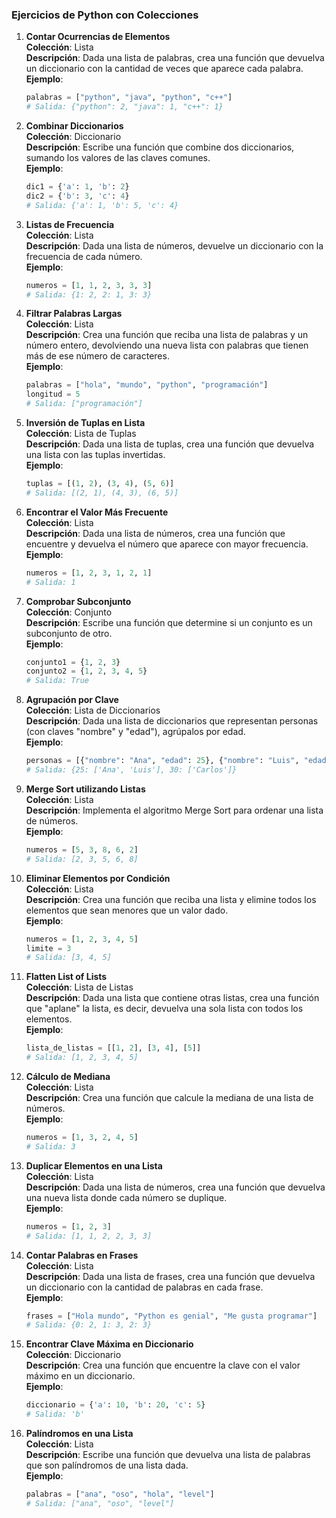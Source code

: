 ### Ejercicios de Python con Colecciones

1. **Contar Ocurrencias de Elementos**  
   **Colección**: Lista  
   **Descripción**: Dada una lista de palabras, crea una función que devuelva un diccionario con la cantidad de veces que aparece cada palabra.  
   **Ejemplo**:  
   ```python
   palabras = ["python", "java", "python", "c++"]
   # Salida: {"python": 2, "java": 1, "c++": 1}
   ```

2. **Combinar Diccionarios**  
   **Colección**: Diccionario  
   **Descripción**: Escribe una función que combine dos diccionarios, sumando los valores de las claves comunes.  
   **Ejemplo**:  
   ```python
   dic1 = {'a': 1, 'b': 2}
   dic2 = {'b': 3, 'c': 4}
   # Salida: {'a': 1, 'b': 5, 'c': 4}
   ```

3. **Listas de Frecuencia**  
   **Colección**: Lista  
   **Descripción**: Dada una lista de números, devuelve un diccionario con la frecuencia de cada número.  
   **Ejemplo**:  
   ```python
   numeros = [1, 1, 2, 3, 3, 3]
   # Salida: {1: 2, 2: 1, 3: 3}
   ```

4. **Filtrar Palabras Largas**  
   **Colección**: Lista  
   **Descripción**: Crea una función que reciba una lista de palabras y un número entero, devolviendo una nueva lista con palabras que tienen más de ese número de caracteres.  
   **Ejemplo**:  
   ```python
   palabras = ["hola", "mundo", "python", "programación"]
   longitud = 5
   # Salida: ["programación"]
   ```

5. **Inversión de Tuplas en Lista**  
   **Colección**: Lista de Tuplas  
   **Descripción**: Dada una lista de tuplas, crea una función que devuelva una lista con las tuplas invertidas.  
   **Ejemplo**:  
   ```python
   tuplas = [(1, 2), (3, 4), (5, 6)]
   # Salida: [(2, 1), (4, 3), (6, 5)]
   ```

6. **Encontrar el Valor Más Frecuente**  
   **Colección**: Lista  
   **Descripción**: Dada una lista de números, crea una función que encuentre y devuelva el número que aparece con mayor frecuencia.  
   **Ejemplo**:  
   ```python
   numeros = [1, 2, 3, 1, 2, 1]
   # Salida: 1
   ```

7. **Comprobar Subconjunto**  
   **Colección**: Conjunto  
   **Descripción**: Escribe una función que determine si un conjunto es un subconjunto de otro.  
   **Ejemplo**:  
   ```python
   conjunto1 = {1, 2, 3}
   conjunto2 = {1, 2, 3, 4, 5}
   # Salida: True
   ```

8. **Agrupación por Clave**  
   **Colección**: Lista de Diccionarios  
   **Descripción**: Dada una lista de diccionarios que representan personas (con claves "nombre" y "edad"), agrúpalos por edad.  
   **Ejemplo**:  
   ```python
   personas = [{"nombre": "Ana", "edad": 25}, {"nombre": "Luis", "edad": 25}, {"nombre": "Carlos", "edad": 30}]
   # Salida: {25: ['Ana', 'Luis'], 30: ['Carlos']}
   ```

9. **Merge Sort utilizando Listas**  
   **Colección**: Lista  
   **Descripción**: Implementa el algoritmo Merge Sort para ordenar una lista de números.  
   **Ejemplo**:  
   ```python
   numeros = [5, 3, 8, 6, 2]
   # Salida: [2, 3, 5, 6, 8]
   ```

10. **Eliminar Elementos por Condición**  
    **Colección**: Lista  
    **Descripción**: Crea una función que reciba una lista y elimine todos los elementos que sean menores que un valor dado.  
    **Ejemplo**:  
    ```python
    numeros = [1, 2, 3, 4, 5]
    limite = 3
    # Salida: [3, 4, 5]
    ```

11. **Flatten List of Lists**  
    **Colección**: Lista de Listas  
    **Descripción**: Dada una lista que contiene otras listas, crea una función que "aplane" la lista, es decir, devuelva una sola lista con todos los elementos.  
    **Ejemplo**:  
    ```python
    lista_de_listas = [[1, 2], [3, 4], [5]]
    # Salida: [1, 2, 3, 4, 5]
    ```

12. **Cálculo de Mediana**  
    **Colección**: Lista  
    **Descripción**: Crea una función que calcule la mediana de una lista de números.  
    **Ejemplo**:  
    ```python
    numeros = [1, 3, 2, 4, 5]
    # Salida: 3
    ```

13. **Duplicar Elementos en una Lista**  
    **Colección**: Lista  
    **Descripción**: Dada una lista de números, crea una función que devuelva una nueva lista donde cada número se duplique.  
    **Ejemplo**:  
    ```python
    numeros = [1, 2, 3]
    # Salida: [1, 1, 2, 2, 3, 3]
    ```

14. **Contar Palabras en Frases**  
    **Colección**: Lista  
    **Descripción**: Dada una lista de frases, crea una función que devuelva un diccionario con la cantidad de palabras en cada frase.  
    **Ejemplo**:  
    ```python
    frases = ["Hola mundo", "Python es genial", "Me gusta programar"]
    # Salida: {0: 2, 1: 3, 2: 3}
    ```

15. **Encontrar Clave Máxima en Diccionario**  
    **Colección**: Diccionario  
    **Descripción**: Crea una función que encuentre la clave con el valor máximo en un diccionario.  
    **Ejemplo**:  
    ```python
    diccionario = {'a': 10, 'b': 20, 'c': 5}
    # Salida: 'b'
    ```

16. **Palíndromos en una Lista**  
    **Colección**: Lista  
    **Descripción**: Escribe una función que devuelva una lista de palabras que son palíndromos de una lista dada.  
    **Ejemplo**:  
    ```python
    palabras = ["ana", "oso", "hola", "level"]
    # Salida: ["ana", "oso", "level"]
    ```
